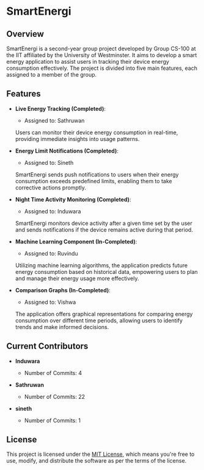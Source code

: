 # SmartEnergi

## Overview

SmartEnergi is a second-year group project developed by Group CS-100 at the IIT affiliated by the University of Westminster. It aims to develop a smart energy application to assist users in tracking their device energy consumption effectively. The project is divided into five main features, each assigned to a member of the group.

## Features

- **Live Energy Tracking (Completed)**:
  - Assigned to: Sathruwan
  
  Users can monitor their device energy consumption in real-time, providing immediate insights into usage patterns.

- **Energy Limit Notifications (Completed)**:
  - Assigned to: Sineth
  
  SmartEnergi sends push notifications to users when their energy consumption exceeds predefined limits, enabling them to take corrective actions promptly.

- **Night Time Activity Monitoring (Completed)**:
  - Assigned to: Induwara
  
  SmartEnergi monitors device activity after a given time set by the user and sends notifications if the device remains active during that period.

- **Machine Learning Component (In-Completed)**:
  - Assigned to: Ruvindu
  
  Utilizing machine learning algorithms, the application predicts future energy consumption based on historical data, empowering users to plan and manage their energy usage more effectively.

- **Comparison Graphs (In-Completed)**:
  - Assigned to: Vishwa
  
  The application offers graphical representations for comparing energy consumption over different time periods, allowing users to identify trends and make informed decisions.

## Current Contributors

- **Induwara**
  - Number of Commits: 4
  
- **Sathruwan**
  - Number of Commits: 22
  
- **sineth**
  - Number of Commits: 1

## License

This project is licensed under the [MIT License](LICENSE), which means you're free to use, modify, and distribute the software as per the terms of the license.

